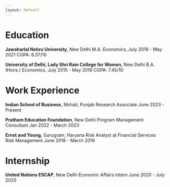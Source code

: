 ```yaml
---
layout: default
---
```


# Education
**Jawaharlal Nehru University**, New Delhi
M.A. Economics, July 2019 - May 2021
CGPA: 6.37/10 

**University of Delhi, Lady Shri Ram College for Women**, New Delhi
B.A. (Hons.) Economics, July 2015 - May 2018
CGPA: 7.45/10

# Work Experience

**Indian School of Business**, Mohali, Punjab
Research Associate 
June 2023 - Present

**Pratham Education Foundation**, New Delhi
Program Management Consultant 
Jan 2022 - March 2023

**Ernst and Young**, Gurugram, Haryana
Risk Analyst at Financial Services Risk Management 
June 2018 - March 2019

# Internship

**United Nations ESCAP**, New Delhi
Economic Affairs Intern
June 2020 - July 2020

